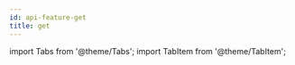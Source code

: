 ```yaml
---
id: api-feature-get
title: get
---
```


import Tabs from '@theme/Tabs';
import TabItem from '@theme/TabItem';
